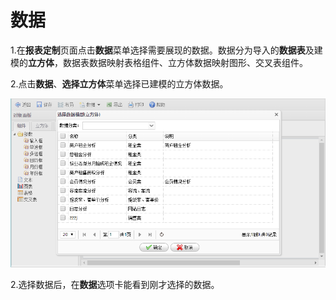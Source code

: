 # 数据

1.在**报表定制**页面点击**数据**菜单选择需要展现的数据。数据分为导入的**数据表**及建模的**立方体**，数据表数据映射表格组件、立方体数据映射图形、交叉表组件。

2.点击**数据**、**选择立方体**菜单选择已建模的立方体数据。

![](/assets/import44.png)

2.选择数据后，在**数据**选项卡能看到刚才选择的数据。

